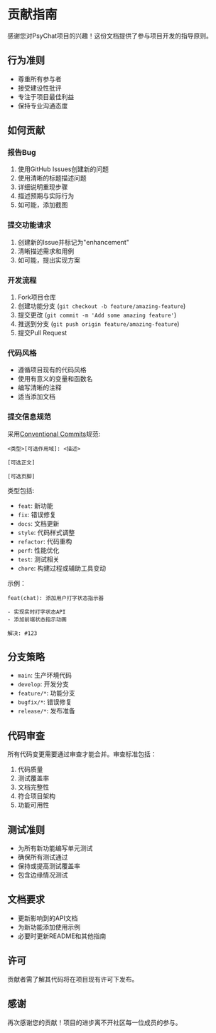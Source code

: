 # 贡献指南

感谢您对PsyChat项目的兴趣！这份文档提供了参与项目开发的指导原则。

## 行为准则

- 尊重所有参与者
- 接受建设性批评
- 专注于项目最佳利益
- 保持专业沟通态度

## 如何贡献

### 报告Bug

1. 使用GitHub Issues创建新的问题
2. 使用清晰的标题描述问题
3. 详细说明重现步骤
4. 描述预期与实际行为
5. 如可能，添加截图

### 提交功能请求

1. 创建新的Issue并标记为"enhancement"
2. 清晰描述需求和用例
3. 如可能，提出实现方案

### 开发流程

1. Fork项目仓库
2. 创建功能分支 (`git checkout -b feature/amazing-feature`)
3. 提交更改 (`git commit -m 'Add some amazing feature'`)
4. 推送到分支 (`git push origin feature/amazing-feature`)
5. 提交Pull Request

### 代码风格

- 遵循项目现有的代码风格
- 使用有意义的变量和函数名
- 编写清晰的注释
- 适当添加文档

### 提交信息规范

采用[Conventional Commits](https://www.conventionalcommits.org/)规范:

```
<类型>[可选作用域]: <描述>

[可选正文]

[可选页脚]
```

类型包括:

- `feat`: 新功能
- `fix`: 错误修复
- `docs`: 文档更新
- `style`: 代码样式调整
- `refactor`: 代码重构
- `perf`: 性能优化
- `test`: 测试相关
- `chore`: 构建过程或辅助工具变动

示例：

```
feat(chat): 添加用户打字状态指示器

- 实现实时打字状态API
- 添加前端状态指示动画

解决: #123
```

## 分支策略

- `main`: 生产环境代码
- `develop`: 开发分支
- `feature/*`: 功能分支
- `bugfix/*`: 错误修复
- `release/*`: 发布准备

## 代码审查

所有代码变更需要通过审查才能合并。审查标准包括：

1. 代码质量
2. 测试覆盖率
3. 文档完整性
4. 符合项目架构
5. 功能可用性

## 测试准则

- 为所有新功能编写单元测试
- 确保所有测试通过
- 保持或提高测试覆盖率
- 包含边缘情况测试

## 文档要求

- 更新影响到的API文档
- 为新功能添加使用示例
- 必要时更新README和其他指南

## 许可

贡献者需了解其代码将在项目现有许可下发布。

## 感谢

再次感谢您的贡献！项目的进步离不开社区每一位成员的参与。

